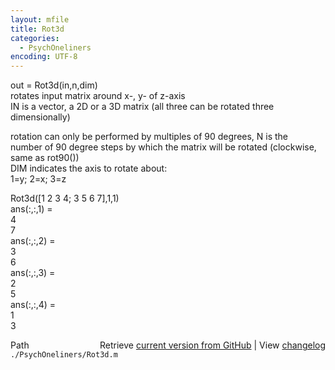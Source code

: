 ```yaml
---
layout: mfile
title: Rot3d
categories:
  - PsychOneliners
encoding: UTF-8
---
```


out = Rot3d(in,n,dim)  
rotates input matrix around x-, y- of z-axis  
IN is a vector, a 2D or a 3D matrix (all three can be rotated three  
dimensionally)  

rotation can only be performed by multiples of 90 degrees, N is the  
number of 90 degree steps by which the matrix will be rotated (clockwise,  
same as rot90())  
DIM indicates the axis to rotate about:  
  1=y; 2=x; 3=z  

Rot3d([1 2 3 4; 3 5 6 7],1,1)  
  ans(:,:,1) =  
       4  
       7  
  ans(:,:,2) =  
       3  
       6  
  ans(:,:,3) =  
       2  
       5  
  ans(:,:,4) =  
       1  
       3  


<div class="code_header" style="text-align:right;">
  <span style="float:left;">Path&nbsp;&nbsp;</span> <span class="counter">Retrieve <a href=
  "https://raw.github.com/Psychtoolbox-3/Psychtoolbox-3/beta/./PsychOneliners/Rot3d.m">current version from GitHub</a> | View <a href=
  "https://github.com/Psychtoolbox-3/Psychtoolbox-3/commits/beta/./PsychOneliners/Rot3d.m">changelog</a></span>
</div>
<div class="code">
  <code>./PsychOneliners/Rot3d.m</code>
</div>
